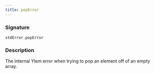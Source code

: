 ```yaml
---
title: popError
---
```


### Signature

```solidity
stdError.popError
```

### Description

The internal Ylem error when trying to pop an element off of an empty array.
